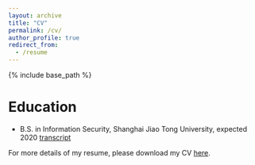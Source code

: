 ```yaml
---
layout: archive
title: "CV"
permalink: /cv/
author_profile: true
redirect_from:
  - /resume
---
```


{% include base_path %}

Education
======
* B.S. in Information Security, Shanghai Jiao Tong University, expected 2020 [transcript](../files/transcript.pdf)

For more details of my resume, please download my CV [here](../files/CV.pdf).


